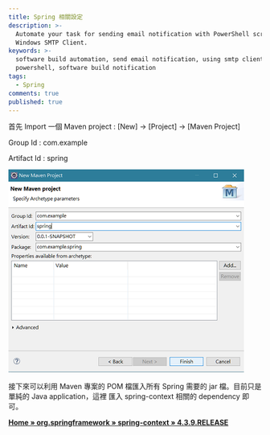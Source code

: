 ```yaml
---
title: Spring 相關設定
description: >-
  Automate your task for sending email notification with PowerShell script and
  Windows SMTP Client.
keywords: >-
  software build automation, send email notification, using smtp client in
  powershell, software build notification
tags:
  - Spring
comments: true
published: true
---
```

首先 Import 一個 Maven project : [New] -> [Project] -> [Maven Project]

Group Id : com.example

Artifact Id : spring

![Spring](spring_images/springconfig01.png)

接下來可以利用 Maven 專案的 POM 檔匯入所有 Spring 需要的 jar 檔。目前只是單純的 Java application，這裡
匯入 spring-context 相關的 dependency 即可。

**<a href="https://mvnrepository.com/artifact/org.springframework/spring-context/4.3.9.RELEASE" target="_blank">Home » org.springframework » spring-context » 4.3.9.RELEASE</a>**

